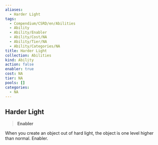 ```yaml
---
aliases:
  - Harder Light
tags:
  - Compendium/CSRD/en/Abilities
  - Ability
  - Ability/Enabler
  - Ability/Cost/NA
  - Ability/Tier/NA
  - Ability/Categories/NA
title: Harder Light
collection: Abilities
kind: Ability
action: false
enabler: true
cost: NA
tier: NA
pools: []
categories:
  - NA
---
```

## Harder Light  
>**Enabler**
  
When you create an object out of hard light, the object is one level higher than normal. Enabler.